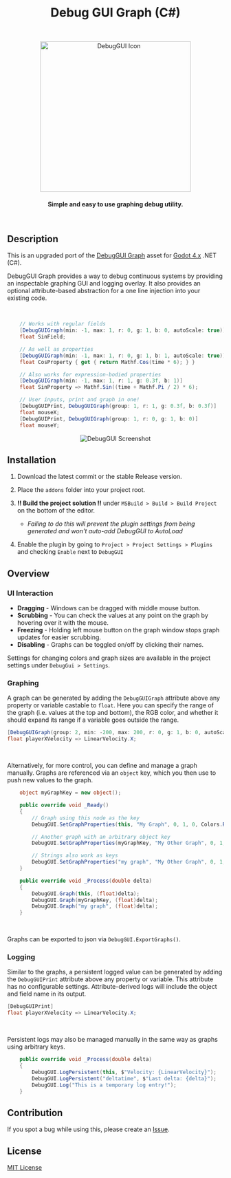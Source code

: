 
<h1 align="center"> Debug GUI Graph (C#) </h1> <br>
<p align="center">
    <img alt="DebugGUI Icon" title="DebugGUI" src="https://github.com/WeaverDev/DebugGUIGraph/assets/22682921/f915345c-3e21-4743-bb06-a64e0e560097" width="350">
</p>

<h4 align="center">
  Simple and easy to use graphing debug utility.
</p>

<br>

## Description
This is an upgraded port of the [DebugGUI Graph](https://assetstore.unity.com/packages/tools/gui/debuggui-graph-139275) asset for [Godot 4.x](https://godotengine.org/ "Godot") .NET (C#).

DebugGUI Graph provides a way to debug continuous systems by providing an inspectable graphing GUI and logging overlay. It also provides an optional attribute-based abstraction for a one line injection into your existing code.

<br>

```csharp
    // Works with regular fields
    [DebugGUIGraph(min: -1, max: 1, r: 0, g: 1, b: 0, autoScale: true)]
    float SinField;

    // As well as properties
    [DebugGUIGraph(min: -1, max: 1, r: 0, g: 1, b: 1, autoScale: true)]
    float CosProperty { get { return Mathf.Cos(time * 6); } }

    // Also works for expression-bodied properties
    [DebugGUIGraph(min: -1, max: 1, r: 1, g: 0.3f, b: 1)]
    float SinProperty => Mathf.Sin((time + Mathf.Pi / 2) * 6);

    // User inputs, print and graph in one!
    [DebugGUIPrint, DebugGUIGraph(group: 1, r: 1, g: 0.3f, b: 0.3f)]
    float mouseX;
    [DebugGUIPrint, DebugGUIGraph(group: 1, r: 0, g: 1, b: 0)]
    float mouseY;
```

<p align="center">
  <img alt="DebugGUI Screenshot" title="DebugGUIScreenshot" src="https://github.com/WeaverDev/DebugGUIGraph/assets/22682921/af8969d7-dd0c-4bb5-b1db-cc544d229df1">
</p>

## Installation
1. Download the latest commit or the stable Release version.
2. Place the `addons` folder into your project root.
3. **!! Build the project solution !!** under `MSBuild > Build > Build Project` on the bottom of the editor.
   
   * *Failing to do this will prevent the plugin settings from being generated and won't auto-add DebugGUI to AutoLoad*
4. Enable the plugin by going to `Project > Project Settings > Plugins` and checking `Enable` next to `DebugGUI`

## Overview

### UI Interaction

- **Dragging** - Windows can be dragged with middle mouse button.
- **Scrubbing** - You can check the values at any point on the graph by hovering over it with the mouse.
- **Freezing** - Holding left mouse button on the graph window stops graph updates for easier scrubbing.
- **Disabling** - Graphs can be toggled on/off by clicking their names.

Settings for changing colors and graph sizes are available in the project settings under `DebugGui > Settings`.

### Graphing

A graph can be generated by adding the `DebugGUIGraph` attribute above any property or variable castable to `float`. Here you can specify the range of the graph (i.e. values at the top and bottom), the RGB color, and whether it should expand its range if a variable goes outside the range.

```cs
[DebugGUIGraph(group: 2, min: -200, max: 200, r: 0, g: 1, b: 0, autoScale: true)]
float playerXVelocity => LinearVelocity.X;
```

<br>

Alternatively, for more control, you can define and manage a graph manually. Graphs are referenced via an `object` key, which you then use to push new values to the graph.

```cs
    object myGraphKey = new object();

    public override void _Ready()
    {
        // Graph using this node as the key
        DebugGUI.SetGraphProperties(this, "My Graph", 0, 1, 0, Colors.Red, false);

        // Another graph with an arbitrary object key
        DebugGUI.SetGraphProperties(myGraphKey, "My Other Graph", 0, 1, 0, Colors.Blue, false);

        // Strings also work as keys
        DebugGUI.SetGraphProperties("my graph", "My Other Graph", 0, 1, 0, Colors.Green, false);
    }

    public override void _Process(double delta)
    {
        DebugGUI.Graph(this, (float)delta);
        DebugGUI.Graph(myGraphKey, (float)delta);
        DebugGUI.Graph("my graph", (float)delta);
    }
```

<br>

Graphs can be exported to json via `DebugGUI.ExportGraphs()`.

### Logging

Similar to the graphs, a persistent logged value can be generated by adding the `DebugGUIPrint` attribute above any property or variable. This attribute has no configurable settings. Attribute-derived logs will include the object and field name in its output.

```cs
[DebugGUIPrint]
float playerXVelocity => LinearVelocity.X;
```

<br>

Persistent logs may also be managed manually in the same way as graphs using arbitrary keys.

```cs
    public override void _Process(double delta)
    {
        DebugGUI.LogPersistent(this, $"Velocity: {LinearVelocity}");
        DebugGUI.LogPersistent("deltatime", $"Last delta: {delta}");
        DebugGUI.Log("This is a temporary log entry!");
    }
```

## Contribution
If you spot a bug while using this, please create an [Issue](https://github.com/WeaverDev/DebugGUIGraph/issues).

## License

[MIT License](LICENSE)
